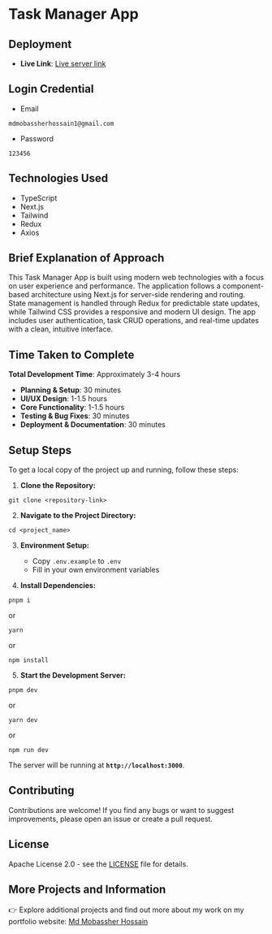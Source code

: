 # Task Manager App

## Deployment

- **Live Link**: [Live server link](https://task-management-frontend-4eu6176su.vercel.app)

## Login Credential

- Email

```
mdmobassherhossain1@gmail.com
```

- Password

```
123456
```

## Technologies Used

- TypeScript
- Next.js
- Tailwind
- Redux
- Axios

## Brief Explanation of Approach

This Task Manager App is built using modern web technologies with a focus on user experience and performance. The application follows a component-based architecture using Next.js for server-side rendering and routing. State management is handled through Redux for predictable state updates, while Tailwind CSS provides a responsive and modern UI design. The app includes user authentication, task CRUD operations, and real-time updates with a clean, intuitive interface.

## Time Taken to Complete

**Total Development Time**: Approximately 3-4 hours

- **Planning & Setup**: 30 minutes
- **UI/UX Design**: 1-1.5 hours
- **Core Functionality**: 1-1.5 hours
- **Testing & Bug Fixes**: 30 minutes
- **Deployment & Documentation**: 30 minutes

## Setup Steps

To get a local copy of the project up and running, follow these steps:

1. **Clone the Repository:**

```shell
git clone <repository-link>
```

2. **Navigate to the Project Directory:**

```shell
cd <project_name>
```

3. **Environment Setup:**
   - Copy `.env.example` to `.env`
   - Fill in your own environment variables

4. **Install Dependencies:**

```shell
pnpm i
```

or

```shell
yarn
```

or

```shell
npm install
```

5. **Start the Development Server:**

```shell
pnpm dev
```

or

```shell
yarn dev
```

or

```shell
npm run dev
```

The server will be running at **`http://localhost:3000`**.

## Contributing

Contributions are welcome! If you find any bugs or want to suggest improvements, please open an issue or create a pull request.

## License

Apache License 2.0 - see the [LICENSE](LICENSE) file for details.

## More Projects and Information

👉 Explore additional projects and find out more about my work on my portfolio website: [Md Mobassher Hossain](https://mobassher.vercel.app)
